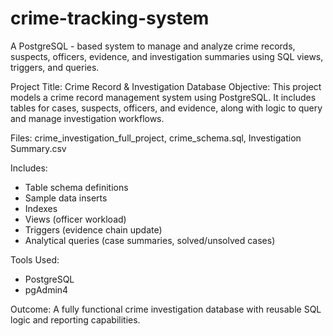 # crime-tracking-system
A PostgreSQL - based system to manage and analyze crime records, suspects, officers, evidence, and investigation summaries using SQL views, triggers, and queries.

Project Title: Crime Record & Investigation Database
Objective:
This project models a crime record management system using PostgreSQL. It includes tables for cases, suspects, officers, and evidence, along with logic to query and manage investigation workflows.

Files: crime_investigation_full_project, crime_schema.sql, Investigation Summary.csv

Includes:
- Table schema definitions
- Sample data inserts
- Indexes
- Views (officer workload)
- Triggers (evidence chain update)
- Analytical queries (case summaries, solved/unsolved cases)

Tools Used:
- PostgreSQL
- pgAdmin4

Outcome:
A fully functional crime investigation database with reusable SQL logic and reporting capabilities.
